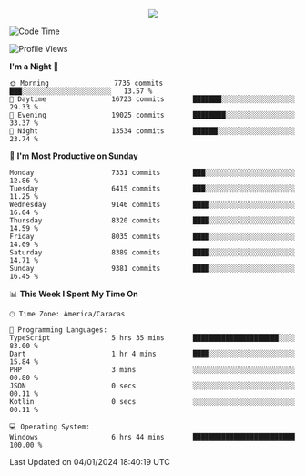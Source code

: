 <p align="center">
  <a href="http://www.github.com/thevacs">
    <img src="https://github-readme-streak-stats.herokuapp.com/?user=thevacs&stroke=ffffff&background=1c1917&ring=0891b2&fire=0891b2&currStreakNum=ffffff&currStreakLabel=0891b2&sideNums=ffffff&sideLabels=ffffff&dates=ffffff&hide_border=true" />
  </a>
</p>

<!--START_SECTION:waka-->
![Code Time](http://img.shields.io/badge/Code%20Time-1%2C923%20hrs%2038%20mins-blue)

![Profile Views](http://img.shields.io/badge/Profile%20Views-26-blue)

**I'm a Night 🦉** 

```text
🌞 Morning                7735 commits        ███░░░░░░░░░░░░░░░░░░░░░░   13.57 % 
🌆 Daytime                16723 commits       ███████░░░░░░░░░░░░░░░░░░   29.33 % 
🌃 Evening                19025 commits       ████████░░░░░░░░░░░░░░░░░   33.37 % 
🌙 Night                  13534 commits       ██████░░░░░░░░░░░░░░░░░░░   23.74 % 
```
📅 **I'm Most Productive on Sunday** 

```text
Monday                   7331 commits        ███░░░░░░░░░░░░░░░░░░░░░░   12.86 % 
Tuesday                  6415 commits        ███░░░░░░░░░░░░░░░░░░░░░░   11.25 % 
Wednesday                9146 commits        ████░░░░░░░░░░░░░░░░░░░░░   16.04 % 
Thursday                 8320 commits        ████░░░░░░░░░░░░░░░░░░░░░   14.59 % 
Friday                   8035 commits        ████░░░░░░░░░░░░░░░░░░░░░   14.09 % 
Saturday                 8389 commits        ████░░░░░░░░░░░░░░░░░░░░░   14.71 % 
Sunday                   9381 commits        ████░░░░░░░░░░░░░░░░░░░░░   16.45 % 
```


📊 **This Week I Spent My Time On** 

```text
🕑︎ Time Zone: America/Caracas

💬 Programming Languages: 
TypeScript               5 hrs 35 mins       █████████████████████░░░░   83.00 % 
Dart                     1 hr 4 mins         ████░░░░░░░░░░░░░░░░░░░░░   15.84 % 
PHP                      3 mins              ░░░░░░░░░░░░░░░░░░░░░░░░░   00.80 % 
JSON                     0 secs              ░░░░░░░░░░░░░░░░░░░░░░░░░   00.11 % 
Kotlin                   0 secs              ░░░░░░░░░░░░░░░░░░░░░░░░░   00.11 % 

💻 Operating System: 
Windows                  6 hrs 44 mins       █████████████████████████   100.00 % 
```


 Last Updated on 04/01/2024 18:40:19 UTC
<!--END_SECTION:waka-->
